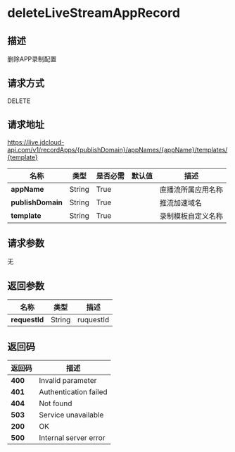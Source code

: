 # deleteLiveStreamAppRecord


## 描述
删除APP录制配置

## 请求方式
DELETE

## 请求地址
https://live.jdcloud-api.com/v1/recordApps/{publishDomain}/appNames/{appName}/templates/{template}

|名称|类型|是否必需|默认值|描述|
|---|---|---|---|---|
|**appName**|String|True| |直播流所属应用名称|
|**publishDomain**|String|True| |推流加速域名|
|**template**|String|True| |录制模板自定义名称|

## 请求参数
无


## 返回参数
|名称|类型|描述|
|---|---|---|
|**requestId**|String|ruquestId|


## 返回码
|返回码|描述|
|---|---|
|**400**|Invalid parameter|
|**401**|Authentication failed|
|**404**|Not found|
|**503**|Service unavailable|
|**200**|OK|
|**500**|Internal server error|
